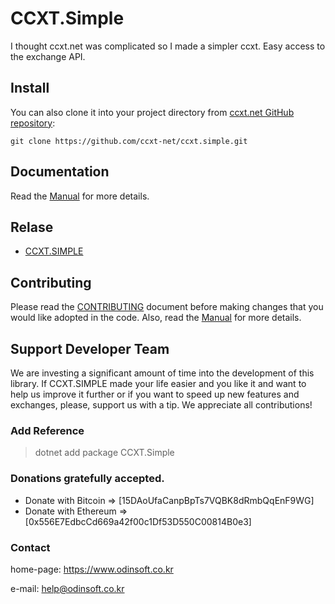 # CCXT.Simple

I thought ccxt.net was complicated so I made a simpler ccxt. Easy access to the exchange API.



## Install

You can also clone it into your project directory from [ccxt.net GitHub repository](https://github.com/ccxt-net/ccxt.simple):

```shell
git clone https://github.com/ccxt-net/ccxt.simple.git
```


## Documentation

Read the [Manual](https://github.com/ccxt-net/ccxt.simple/wiki) for more details.


## Relase

 - [CCXT.SIMPLE](https://github.com/ccxt-net/ccxt.simple/releases)



## Contributing

Please read the [CONTRIBUTING](https://github.com/ccxt-net/ccxt.simple/blob/master/CONTRIBUTING.md) document before making changes that you would like adopted in the code. Also, read the [Manual](https://github.com/ccxt-net/ccxt.simple/wiki) for more details.


## Support Developer Team

We are investing a significant amount of time into the development of this library. 
If CCXT.SIMPLE made your life easier and you like it and want to help us improve it further or if you want to speed up new features and exchanges, please, support us with a tip. 
We appreciate all contributions!

### Add Reference

 > dotnet add package CCXT.Simple


### Donations gratefully accepted.

* Donate with Bitcoin => [15DAoUfaCanpBpTs7VQBK8dRmbQqEnF9WG]
* Donate with Ethereum => [0x556E7EdbcCd669a42f00c1Df53D550C00814B0e3]

### Contact

home-page: https://www.odinsoft.co.kr

e-mail: help@odinsoft.co.kr
